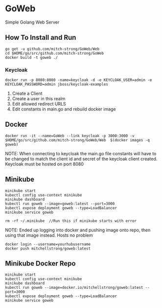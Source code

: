 # GoWeb
Simple Golang Web Server

## How To Install and Run
```
go get -u github.com/mitch-strong/GoWeb/Web
cd $HOME/go/src/github.com/mitch-strong/GoWeb
docker build -t goweb ./
```

### Keycloak
```
docker run -p 8080:8080 -name=keycloak -d -e KEYCLOAK_USER=admin -e KEYCLOAK_PASSWORD=admin jboss/keycloak-examples
```
1. Create a Client
2. Create a user in this realm
3. Edit allowed redirect URLS
4. Edit constants in main.go and rebuild docker image

## Docker 
```
docker run -it --name=GoWeb --link keycloak -p 3000:3000 -v $HOME/go/src/github.com/mitch-strong/GoWeb/Web  $(docker images -q goweb)
```

NOTE:  When connecting to keycloak the main.go file constants will have to be changed to match the client id and secret of the keycloak client created.  Keycloak must be hosted on port 8080

## Minikube
```
minikube start
kubectl config use-context minikube
minikube dashboard
kubectl run goweb --image=goweb:latest --port=3000 
kubectl expose deployment goweb --type=LoadBalancer
minikube service goweb
```
```
rm -rf ~/.minikube  //Run this if minikube starts with error
```

NOTE:  Ended up logging into docker and pushing image onto repo, then using that image instead.  Hosts no problem
```
docker login --username=yourhubusername
docker push mitchellstrong/goweb:latest
```
## Minikube Docker Repo
```
minikube start
kubectl config use-context minikube
minikube dashboard
kubectl run goweb --image=docker.io/mitchellstrong/goweb:latest --port=3000 
kubectl expose deployment goweb --type=LoadBalancer
minikube service goweb
```
